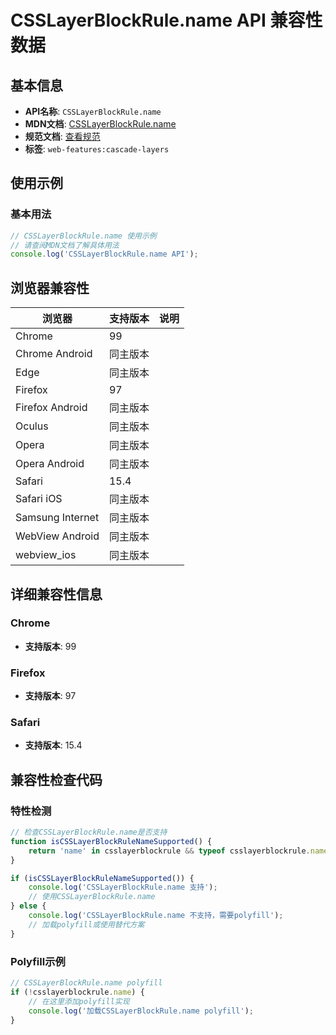 # CSSLayerBlockRule.name API 兼容性数据

## 基本信息

- **API名称**: `CSSLayerBlockRule.name`
- **MDN文档**: [CSSLayerBlockRule.name](https://developer.mozilla.org/docs/Web/API/CSSLayerBlockRule/name)
- **规范文档**: [查看规范](https://drafts.csswg.org/css-cascade-5/#dom-csslayerblockrule-name)
- **标签**: `web-features:cascade-layers`

## 使用示例

### 基本用法

```javascript
// CSSLayerBlockRule.name 使用示例
// 请查阅MDN文档了解具体用法
console.log('CSSLayerBlockRule.name API');
```

## 浏览器兼容性

| 浏览器 | 支持版本 | 说明 |
|--------|----------|------|
| Chrome | 99 |  |
| Chrome Android | 同主版本 |  |
| Edge | 同主版本 |  |
| Firefox | 97 |  |
| Firefox Android | 同主版本 |  |
| Oculus | 同主版本 |  |
| Opera | 同主版本 |  |
| Opera Android | 同主版本 |  |
| Safari | 15.4 |  |
| Safari iOS | 同主版本 |  |
| Samsung Internet | 同主版本 |  |
| WebView Android | 同主版本 |  |
| webview_ios | 同主版本 |  |

## 详细兼容性信息

### Chrome

- **支持版本**: 99

### Firefox

- **支持版本**: 97

### Safari

- **支持版本**: 15.4

## 兼容性检查代码

### 特性检测

```javascript
// 检查CSSLayerBlockRule.name是否支持
function isCSSLayerBlockRuleNameSupported() {
    return 'name' in csslayerblockrule && typeof csslayerblockrule.name === 'function';
}

if (isCSSLayerBlockRuleNameSupported()) {
    console.log('CSSLayerBlockRule.name 支持');
    // 使用CSSLayerBlockRule.name
} else {
    console.log('CSSLayerBlockRule.name 不支持，需要polyfill');
    // 加载polyfill或使用替代方案
}
```

### Polyfill示例

```javascript
// CSSLayerBlockRule.name polyfill
if (!csslayerblockrule.name) {
    // 在这里添加polyfill实现
    console.log('加载CSSLayerBlockRule.name polyfill');
}
```

